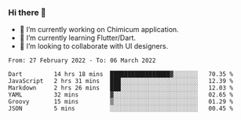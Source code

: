 ### Hi there 👋

<!--
**devcat37/devcat37** is a ✨ _special_ ✨ repository because its `README.md` (this file) appears on your GitHub profile.-->


- 🔭 I’m currently working on Chimicum application.
- 🌱 I’m currently learning Flutter/Dart.
- 👯 I’m looking to collaborate with UI designers.
<!-- - 🤔 I’m looking for help with ... -->

<!--START_SECTION:waka-->

```text
From: 27 February 2022 - To: 06 March 2022

Dart         14 hrs 18 mins  █████████████████▓░░░░░░░   70.35 %
JavaScript   2 hrs 31 mins   ███░░░░░░░░░░░░░░░░░░░░░░   12.39 %
Markdown     2 hrs 26 mins   ███░░░░░░░░░░░░░░░░░░░░░░   12.03 %
YAML         32 mins         ▓░░░░░░░░░░░░░░░░░░░░░░░░   02.65 %
Groovy       15 mins         ▒░░░░░░░░░░░░░░░░░░░░░░░░   01.29 %
JSON         5 mins          ░░░░░░░░░░░░░░░░░░░░░░░░░   00.45 %
```

<!--END_SECTION:waka-->
